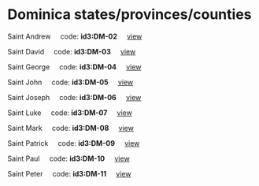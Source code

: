 # Dominica states/provinces/counties
Saint Andrew&nbsp;&nbsp;&nbsp;&nbsp;&nbsp;code: **id3:DM-02**&nbsp;&nbsp;&nbsp;&nbsp;&nbsp;[view](../../export/geojson/medium/id3/dm/02.geojson)&nbsp;&nbsp;&nbsp;&nbsp;&nbsp;


Saint David&nbsp;&nbsp;&nbsp;&nbsp;&nbsp;code: **id3:DM-03**&nbsp;&nbsp;&nbsp;&nbsp;&nbsp;[view](../../export/geojson/medium/id3/dm/03.geojson)&nbsp;&nbsp;&nbsp;&nbsp;&nbsp;


Saint George&nbsp;&nbsp;&nbsp;&nbsp;&nbsp;code: **id3:DM-04**&nbsp;&nbsp;&nbsp;&nbsp;&nbsp;[view](../../export/geojson/medium/id3/dm/04.geojson)&nbsp;&nbsp;&nbsp;&nbsp;&nbsp;


Saint John&nbsp;&nbsp;&nbsp;&nbsp;&nbsp;code: **id3:DM-05**&nbsp;&nbsp;&nbsp;&nbsp;&nbsp;[view](../../export/geojson/medium/id3/dm/05.geojson)&nbsp;&nbsp;&nbsp;&nbsp;&nbsp;


Saint Joseph&nbsp;&nbsp;&nbsp;&nbsp;&nbsp;code: **id3:DM-06**&nbsp;&nbsp;&nbsp;&nbsp;&nbsp;[view](../../export/geojson/medium/id3/dm/06.geojson)&nbsp;&nbsp;&nbsp;&nbsp;&nbsp;


Saint Luke&nbsp;&nbsp;&nbsp;&nbsp;&nbsp;code: **id3:DM-07**&nbsp;&nbsp;&nbsp;&nbsp;&nbsp;[view](../../export/geojson/medium/id3/dm/07.geojson)&nbsp;&nbsp;&nbsp;&nbsp;&nbsp;


Saint Mark&nbsp;&nbsp;&nbsp;&nbsp;&nbsp;code: **id3:DM-08**&nbsp;&nbsp;&nbsp;&nbsp;&nbsp;[view](../../export/geojson/medium/id3/dm/08.geojson)&nbsp;&nbsp;&nbsp;&nbsp;&nbsp;


Saint Patrick&nbsp;&nbsp;&nbsp;&nbsp;&nbsp;code: **id3:DM-09**&nbsp;&nbsp;&nbsp;&nbsp;&nbsp;[view](../../export/geojson/medium/id3/dm/09.geojson)&nbsp;&nbsp;&nbsp;&nbsp;&nbsp;


Saint Paul&nbsp;&nbsp;&nbsp;&nbsp;&nbsp;code: **id3:DM-10**&nbsp;&nbsp;&nbsp;&nbsp;&nbsp;[view](../../export/geojson/medium/id3/dm/10.geojson)&nbsp;&nbsp;&nbsp;&nbsp;&nbsp;


Saint Peter&nbsp;&nbsp;&nbsp;&nbsp;&nbsp;code: **id3:DM-11**&nbsp;&nbsp;&nbsp;&nbsp;&nbsp;[view](../../export/geojson/medium/id3/dm/11.geojson)&nbsp;&nbsp;&nbsp;&nbsp;&nbsp;

